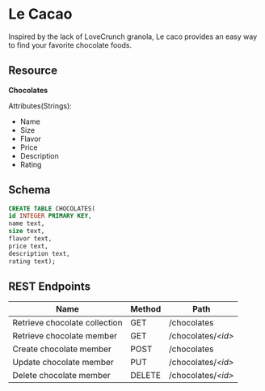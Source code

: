 # Le Cacao
Inspired by the lack of LoveCrunch granola, Le caco provides an easy way to find your favorite chocolate foods. 
## Resource

**Chocolates**

Attributes(Strings):
* Name 
* Size 
* Flavor 
* Price 
* Description 
* Rating 

## Schema

```sql
CREATE TABLE CHOCOLATES(
id INTEGER PRIMARY KEY,
name text,
size text,
flavor text,
price text,
description text,
rating text);
```

## REST Endpoints

Name                          | Method | Path
----------------------------- | ------ | --------------------
Retrieve chocolate collection | GET    | /chocolates
Retrieve chocolate member     | GET    | /chocolates/*\<id\>*
Create chocolate member       | POST   | /chocolates
Update chocolate member       | PUT    | /chocolates/*\<id\>*
Delete chocolate member       | DELETE | /chocolates/*\<id\>*